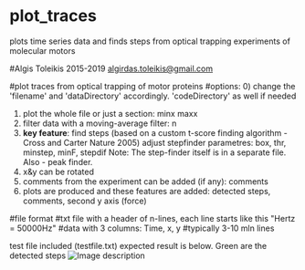 # plot_traces
 plots time series data and finds steps from optical trapping experiments of molecular motors


#Algis Toleikis 2015-2019 algirdas.toleikis@gmail.com

#plot traces from optical trapping of motor proteins
#options: 
0) change the 'filename' and 'dataDirectory' accordingly. 'codeDirectory' as well if needed
1) plot the whole file or just a section: minx maxx
2) filter data with a moving-average filter: n
3) **key feature**: find steps (based on a custom t-score finding algorithm - Cross and Carter Nature 2005)
adjust stepfinder parametres: box, thr, minstep, minF, stepdif
Note: The step-finder itself is in a separate file. Also - peak finder. 
4) x&y can be rotated
5) comments from the experiment can be added (if any): comments
6) plots are produced and these features are added: detected steps, comments, second y axis (force)

#file format
#txt file with a header of n-lines, each line starts like this "Hertz =  50000Hz"
#data with 3 columns: Time, x, y
#typically 3-10 mln lines


test file included (testfile.txt)
expected result is below. Green are the detected steps
![Image description](https://github.com/algyz200/R_portfolio/plot_traces/blob/master/testfile_result.png)
